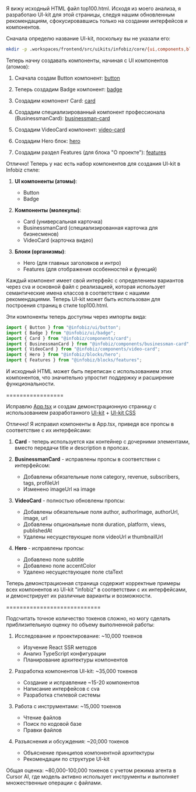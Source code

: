Я вижу исходный HTML файл top100.html. Исходя из моего анализа, я разработаю UI-kit для этой страницы, следуя нашим обновленным рекомендациям, сфокусировавшись только на создании интерфейсов и компонентов.

Сначала определю название UI-kit, поскольку вы не указали его:

```bash
mkdir -p .workspaces/frontend/src/uikits/infobiz/core/{ui,components,blocks}
```
Теперь начну создавать компоненты, начиная с UI компонентов (атомов):

1. Сначала создам Button компонент: [button](./core/ui/button/)

2. Теперь создадим Badge компонент: [badge](./core/ui/badge/)

3. Создадим компонент Card: [card](./core/components/card/)

4. Создадим специализированный компонент профессионала (BusinessmanCard): [businessman-card](./core/components/businessman-card/)

5. Создадим VideoCard компонент: [video-card](./core/components/video-card/)

6. Создадим Hero блок: [hero](./core/blocks/hero/)

7. Создадим раздел Features (для блока "О проекте"): [features](./core/blocks/features/)

Отлично! Теперь у нас есть набор компонентов для создания UI-kit в Infobiz стиле:

1. **UI компоненты (атомы)**:
   - Button
   - Badge

2. **Компоненты (молекулы)**:
   - Card (универсальная карточка)
   - BusinessmanCard (специализированная карточка для бизнесменов)
   - VideoCard (карточка видео)

3. **Блоки (организмы)**:
   - Hero (для главных заголовков и интро)
   - Features (для отображения особенностей и функций)

Каждый компонент имеет свой интерфейс с определением вариантов через cva и основной файл с реализацией, которая использует семантические имена классов в соответствии с нашими рекомендациями. Теперь UI-kit может быть использован для построения страниц в стиле top100.html.

Эти компоненты теперь доступны через импорты вида:
```jsx
import { Button } from "@infobiz/ui/button";
import { Badge } from "@infobiz/ui/badge";
import { Card } from "@infobiz/components/card";
import { BusinessmanCard } from "@infobiz/components/businessman-card";
import { VideoCard } from "@infobiz/components/video-card";
import { Hero } from "@infobiz/blocks/hero";
import { Features } from "@infobiz/blocks/features";
```

И исходный HTML может быть переписан с использованием этих компонентов, что значительно упростит поддержку и расширение функциональности.

=================

Исправлю [App.tsx](./App.tsx) и создам демонстрационную страницу с использованием разработанного [UI-kit](./core/) + [UI-kit CSS](./css/)

Отлично! Я исправил компоненты в App.tsx, приведя все пропсы в соответствие с их интерфейсами:

1. **Card** - теперь используется как контейнер с дочерними элементами, вместо передачи title и description в пропсах.

2. **BusinessmanCard** - исправлены пропсы в соответствии с интерфейсом:
   - Добавлены обязательные поля category, revenue, subscribers, tags, profileUrl
   - Изменено imageUrl на image

3. **VideoCard** - полностью обновлены пропсы:
   - Добавлены обязательные поля author, authorImage, authorUrl, image, url
   - Добавлены опциональные поля duration, platform, views, publishedAt
   - Удалены несуществующие поля videoUrl и thumbnailUrl

4. **Hero** - исправлены пропсы:
   - Добавлено поле subtitle
   - Добавлено поле accentColor
   - Удалено несуществующее поле ctaText

Теперь демонстрационная страница содержит корректные примеры всех компонентов из UI-kit "infobiz" в соответствии с их интерфейсами, и демонстрирует их различные варианты и возможности.

============================

Подсчитать точное количество токенов сложно, но могу сделать приблизительную оценку по объему выполненной работы:

1. Исследование и проектирование: ~10,000 токенов
   - Изучение React SSR методов
   - Анализ TypeScript конфигурации
   - Планирование архитектуры компонентов

2. Разработка компонентов UI-kit: ~35,000 токенов
   - Создание и исправление ~15-20 компонентов
   - Написание интерфейсов с cva
   - Разработка стилевой системы

3. Работа с инструментами: ~15,000 токенов
   - Чтение файлов
   - Поиск по кодовой базе 
   - Правки файлов

4. Разъяснения и обсуждения: ~20,000 токенов
   - Объяснение принципов компонентной архитектуры
   - Рекомендации по структуре UI-kit

Общая оценка: ~80,000-100,000 токенов с учетом режима агента в Cursor AI, где модель активно использует инструменты и выполняет множественные операции с файлами.
